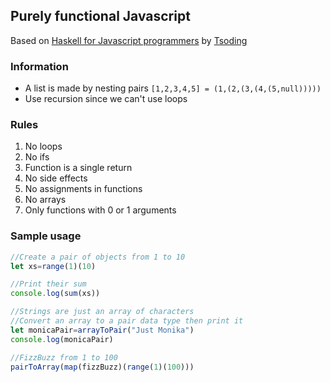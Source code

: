 ## Purely functional Javascript
Based on [Haskell for Javascript programmers](https://www.youtube.com/watch?v=pUN3algpvMs) by [Tsoding](https://www.youtube.com/channel/UCEbYhDd6c6vngsF5PQpFVWg)

### Information
* A list is made by nesting pairs `[1,2,3,4,5] = (1,(2,(3,(4,(5,null)))))`
* Use recursion since we can't use loops

### Rules
1. No loops
2. No ifs
3. Function is a single return
4. No side effects
5. No assignments in functions
6. No arrays
7. Only functions with 0 or 1 arguments

### Sample usage
```javascript
//Create a pair of objects from 1 to 10
let xs=range(1)(10)

//Print their sum
console.log(sum(xs))

//Strings are just an array of characters
//Convert an array to a pair data type then print it
let monicaPair=arrayToPair("Just Monika")
console.log(monicaPair)

//FizzBuzz from 1 to 100
pairToArray(map(fizzBuzz)(range(1)(100)))
```